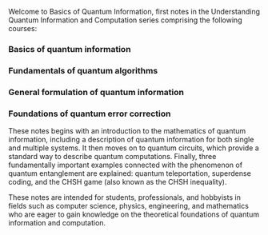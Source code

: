 Welcome to Basics of Quantum Information, first notes in the Understanding Quantum Information and Computation series comprising the following courses:

### Basics of quantum information
### Fundamentals of quantum algorithms
### General formulation of quantum information
### Foundations of quantum error correction

These notes begins with an introduction to the mathematics of quantum information, including a description of quantum information for both single and multiple systems. It then moves on to quantum circuits, which provide a standard way to describe quantum computations. Finally, three fundamentally important examples connected with the phenomenon of quantum entanglement are explained: quantum teleportation, superdense coding, and the CHSH game (also known as the CHSH inequality).

These notes are intended for students, professionals, and hobbyists in fields such as computer science, physics, engineering, and mathematics who are eager to gain knowledge on the theoretical foundations of quantum information and computation.
